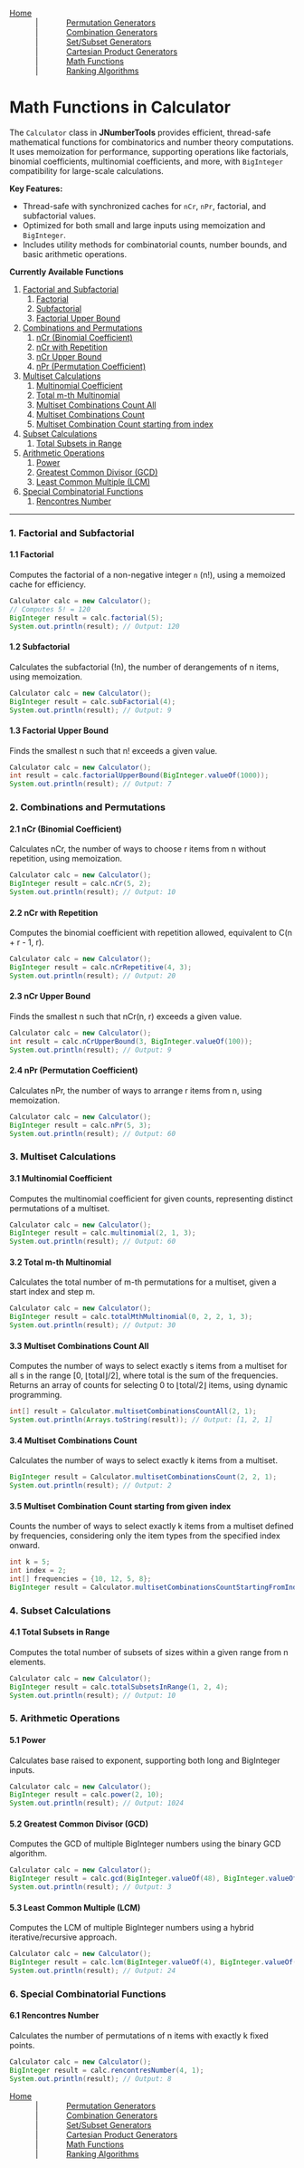 [Home](../../README.md)  
    |    
[Permutation Generators](../permutations/README.md)  
    |    
[Combination Generators](../combinations/README.md)  
    |    
[Set/Subset Generators](../sets/sets.md)  
    |    
[Cartesian Product Generators](../products/README.md)  
    |    
[Math Functions](../calculator/README.md)  
    |    
[Ranking Algorithms](../ranking/README.md)

# Math Functions in Calculator

The `Calculator` class in **JNumberTools** provides efficient, thread-safe mathematical functions for combinatorics and number theory computations. It uses memoization for performance, supporting operations like factorials, binomial coefficients, multinomial coefficients, and more, with `BigInteger` compatibility for large-scale calculations.

**Key Features:**
- Thread-safe with synchronized caches for `nCr`, `nPr`, factorial, and subfactorial values.
- Optimized for both small and large inputs using memoization and `BigInteger`.
- Includes utility methods for combinatorial counts, number bounds, and basic arithmetic operations.

**Currently Available Functions**

1. [Factorial and Subfactorial](#1-factorial-and-subfactorial)
   1. [Factorial](#11-factorial)
   2. [Subfactorial](#12-subfactorial)
   3. [Factorial Upper Bound](#13-factorial-upper-bound)
2. [Combinations and Permutations](#2-combinations-and-permutations)
   1. [nCr (Binomial Coefficient)](#21-ncr-binomial-coefficient)
   2. [nCr with Repetition](#22-ncr-with-repetition)
   3. [nCr Upper Bound](#23-ncr-upper-bound)
   4. [nPr (Permutation Coefficient)](#24-npr-permutation-coefficient)
3. [Multiset Calculations](#3-multiset-calculations)
   1. [Multinomial Coefficient](#31-multinomial-coefficient)
   2. [Total m-th Multinomial](#32-total-m-th-multinomial)
   3. [Multiset Combinations Count All](#33-multiset-combinations-count-all)
   4. [Multiset Combinations Count](#34-multiset-combinations-count)
   5. [Multiset Combination Count starting from index](#35-multiset-combination-count-starting-from-given-index)
4. [Subset Calculations](#4-subset-calculations)
   1. [Total Subsets in Range](#41-total-subsets-in-range)
5. [Arithmetic Operations](#5-arithmetic-operations)
   1. [Power](#51-power)
   2. [Greatest Common Divisor (GCD)](#52-greatest-common-divisor-gcd)
   3. [Least Common Multiple (LCM)](#53-least-common-multiple-lcm)
6. [Special Combinatorial Functions](#6-special-combinatorial-functions)
   1. [Rencontres Number](#61-rencontres-number)

---

### 1. Factorial and Subfactorial

#### 1.1 Factorial
Computes the factorial of a non-negative integer `n` (n!), using a memoized cache for efficiency.

```java
Calculator calc = new Calculator();
// Computes 5! = 120
BigInteger result = calc.factorial(5);
System.out.println(result); // Output: 120
```

#### 1.2 Subfactorial
Calculates the subfactorial (!n), the number of derangements of n items, using memoization.

```java
Calculator calc = new Calculator();
BigInteger result = calc.subFactorial(4);
System.out.println(result); // Output: 9
```

#### 1.3 Factorial Upper Bound
Finds the smallest n such that n! exceeds a given value.

```java
Calculator calc = new Calculator();
int result = calc.factorialUpperBound(BigInteger.valueOf(1000));
System.out.println(result); // Output: 7
```

### 2. Combinations and Permutations

#### 2.1 nCr (Binomial Coefficient)
Calculates nCr, the number of ways to choose r items from n without repetition, using memoization.

```java
Calculator calc = new Calculator();
BigInteger result = calc.nCr(5, 2);
System.out.println(result); // Output: 10
```

#### 2.2 nCr with Repetition
Computes the binomial coefficient with repetition allowed, equivalent to C(n + r - 1, r).

```java
Calculator calc = new Calculator();
BigInteger result = calc.nCrRepetitive(4, 3);
System.out.println(result); // Output: 20
```

#### 2.3 nCr Upper Bound
Finds the smallest n such that nCr(n, r) exceeds a given value.

```java
Calculator calc = new Calculator();
int result = calc.nCrUpperBound(3, BigInteger.valueOf(100));
System.out.println(result); // Output: 9
```

#### 2.4 nPr (Permutation Coefficient)
Calculates nPr, the number of ways to arrange r items from n, using memoization.

```java
Calculator calc = new Calculator();
BigInteger result = calc.nPr(5, 3);
System.out.println(result); // Output: 60
```

### 3. Multiset Calculations

#### 3.1 Multinomial Coefficient
Computes the multinomial coefficient for given counts, representing distinct permutations of a multiset.

```java
Calculator calc = new Calculator();
BigInteger result = calc.multinomial(2, 1, 3);
System.out.println(result); // Output: 60
```

#### 3.2 Total m-th Multinomial
Calculates the total number of m-th permutations for a multiset, given a start index and step m.

```java
Calculator calc = new Calculator();
BigInteger result = calc.totalMthMultinomial(0, 2, 2, 1, 3);
System.out.println(result); // Output: 30
```

#### 3.3 Multiset Combinations Count All
Computes the number of ways to select exactly s items from a multiset for all s in the range [0, ⌊total⌋/2], where total is the sum of the frequencies. Returns an array of counts for selecting 0 to ⌊total/2⌋ items, using dynamic programming.

```java
int[] result = Calculator.multisetCombinationsCountAll(2, 1);
System.out.println(Arrays.toString(result)); // Output: [1, 2, 1]
```

#### 3.4 Multiset Combinations Count
Calculates the number of ways to select exactly k items from a multiset.

```java
BigInteger result = Calculator.multisetCombinationsCount(2, 2, 1);
System.out.println(result); // Output: 2
```

#### 3.5 Multiset Combination Count starting from given index
Counts the number of ways to select exactly k items from a multiset defined by frequencies, considering only the item types from the specified index onward.

```java
int k = 5;
int index = 2;
int[] frequencies = {10, 12, 5, 8};
BigInteger result = Calculator.multisetCombinationsCountStartingFromIndex(k, index, frequencies);
```

### 4. Subset Calculations

#### 4.1 Total Subsets in Range
Computes the total number of subsets of sizes within a given range from n elements.

```java
Calculator calc = new Calculator();
BigInteger result = calc.totalSubsetsInRange(1, 2, 4);
System.out.println(result); // Output: 10
```

### 5. Arithmetic Operations

#### 5.1 Power
Calculates base raised to exponent, supporting both long and BigInteger inputs.

```java
Calculator calc = new Calculator();
BigInteger result = calc.power(2, 10);
System.out.println(result); // Output: 1024
```

#### 5.2 Greatest Common Divisor (GCD)
Computes the GCD of multiple BigInteger numbers using the binary GCD algorithm.

```java
Calculator calc = new Calculator();
BigInteger result = calc.gcd(BigInteger.valueOf(48), BigInteger.valueOf(18), BigInteger.valueOf(27));
System.out.println(result); // Output: 3
```

#### 5.3 Least Common Multiple (LCM)
Computes the LCM of multiple BigInteger numbers using a hybrid iterative/recursive approach.

```java
Calculator calc = new Calculator();
BigInteger result = calc.lcm(BigInteger.valueOf(4), BigInteger.valueOf(6), BigInteger.valueOf(8));
System.out.println(result); // Output: 24
```

### 6. Special Combinatorial Functions

#### 6.1 Rencontres Number
Calculates the number of permutations of n items with exactly k fixed points.

```java
Calculator calc = new Calculator();
BigInteger result = calc.rencontresNumber(4, 1);
System.out.println(result); // Output: 8
```

[Home](../../README.md)  
    |    
[Permutation Generators](../permutations/README.md)  
    |    
[Combination Generators](../combinations/README.md)  
    |    
[Set/Subset Generators](../sets/sets.md)  
    |    
[Cartesian Product Generators](../products/README.md)  
    |    
[Math Functions](../calculator/README.md)  
    |    
[Ranking Algorithms](../ranking/README.md)